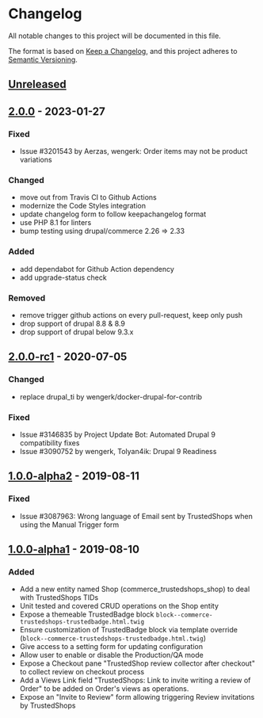 # Changelog
All notable changes to this project will be documented in this file.

The format is based on [Keep a Changelog](https://keepachangelog.com/en/1.0.0/),
and this project adheres to [Semantic Versioning](https://semver.org/spec/v2.0.0.html).

## [Unreleased]

## [2.0.0] - 2023-01-27
### Fixed
- Issue #3201543 by Aerzas, wengerk: Order items may not be product variations

### Changed
- move out from Travis CI to Github Actions
- modernize the Code Styles integration
- update changelog form to follow keepachangelog format
- use PHP 8.1 for linters
- bump testing using drupal/commerce 2.26 => 2.33

### Added
- add dependabot for Github Action dependency
- add upgrade-status check

### Removed
- remove trigger github actions on every pull-request, keep only push
- drop support of drupal 8.8 & 8.9
- drop support of drupal below 9.3.x

## [2.0.0-rc1] - 2020-07-05
### Changed
- replace drupal_ti by wengerk/docker-drupal-for-contrib

### Fixed
- Issue #3146835 by Project Update Bot: Automated Drupal 9 compatibility fixes
- Issue #3090752 by wengerk, Tolyan4ik: Drupal 9 Readiness

## [1.0.0-alpha2] - 2019-08-11
### Fixed
- Issue #3087963: Wrong language of Email sent by TrustedShops when using the Manual Trigger form

## [1.0.0-alpha1] - 2019-08-10
### Added
- Add a new entity named Shop (commerce_trustedshops_shop) to deal with TrustedShops TIDs
- Unit tested and covered CRUD operations on the Shop entity
- Expose a themeable TrustedBadge block `block--commerce-trustedshops-trustedbadge.html.twig`
- Ensure customization of TrustedBadge block via template override (`block--commerce-trustedshops-trustedbadge.html.twig`)
- Give access to a setting form for updating configuration
- Allow user to enable or disable the Production/QA mode
- Expose a Checkout pane "TrustedShop review collector after checkout" to collect review on checkout process
- Add a Views Link field "TrustedShops: Link to invite writing a review of Order" to be added on Order's views as operations.
- Expose an "Invite to Review" form allowing triggering Review invitations by TrustedShops

[Unreleased]: https://github.com/antistatique/drupal-commerce-trustedshops/compare/8.x-2.0...HEAD
[2.0.0]: https://github.com/antistatique/drupal-commerce-trustedshops/compare/8.x-2.0-rc1...8.x-2.0
[2.0.0-rc1]: https://github.com/antistatique/drupal-commerce-trustedshops/compare/8.x-1.0-alpha2...8.x-2.0-rc1
[1.0.0-alpha2]: https://github.com/antistatique/drupal-commerce-trustedshops/compare/8.x-1.0-alpha1...8.x-1.0-alpha2
[1.0.0-alpha1]: https://github.com/antistatique/drupal-commerce-trustedshops/releases/tag/8.x-1.0-alpha1
